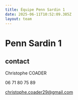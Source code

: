 ```yaml
---
title: Équipe Penn Sardin 1
date: 2025-06-11T10:52:09.385Z
layout: team
---
```


# Penn Sardin 1

## contact 

Christophe COADER

06 71 80 75 89

christophe.coader29@gmail.com

